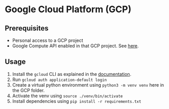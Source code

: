 # Google Cloud Platform (GCP)

## Prerequisites

- Personal access to a GCP project
- Google Compute API enabled in that GCP project. See [here](https://console.developers.google.com/apis/api/compute).

## Usage

1. Install the `gcloud` CLI as explained in the [documentation](https://cloud.google.com/sdk/docs/install-sdk).
2. Run `gcloud auth application-default login`
3. Create a virtual python environment using `python3 -m venv venv` here in the GCP folder.
4. Activate the venv using `source ./venv/bin/activate`
5. Install dependencies using `pip install -r requirements.txt`
